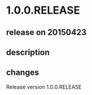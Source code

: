 # 1.0.0.RELEASE

## release on 20150423

## description

## changes

Release version 1.0.0.RELEASE

